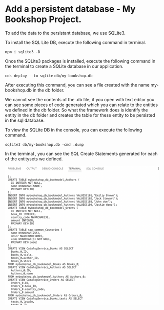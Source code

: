 # Add a persistent database - My Bookshop Project.

To add the data to the persistant database, we use SQLite3. 

To install the SQL Lite DB, execute the following command in terminal.

```
npm i sqlite3 -D
```

Once the SQLite3 packages is installed, execute the following command in the terminal to create a SQLite database in our application.

```
cds deploy --to sqlite:db/my-bookshop.db
```

After executing this command, you can see a file created with the name my-bookshop.db in the db folder. 

We cannot see the contents of the .db file, if you open with text editor you can see some pieces of code generated which you can relate to the entities
we defined in the db folder. So what the framework does is identify the entity in the db folder and creates the table for these entity to be persisted 
in the sql database. 

To view the SQLite DB in the console, you can execute the following command. 

```
sqlite3 db/my-bookshop.db -cmd .dump
```

In the terminal , you can see the SQL Create Statements generated for each of the entitysets we defined. 

<img src="./assets/images/sql-lite-db-view.png" width="700" />

